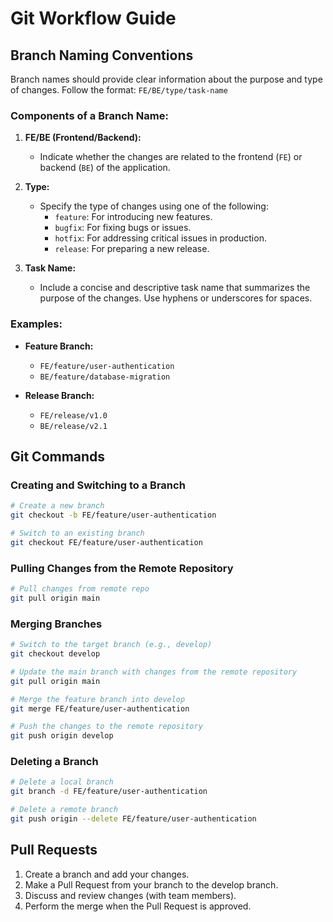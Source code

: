 # Git Workflow Guide

## Branch Naming Conventions

Branch names should provide clear information about the purpose and type of changes. Follow the format: `FE/BE/type/task-name`

### Components of a Branch Name:

1. **FE/BE (Frontend/Backend):**

   - Indicate whether the changes are related to the frontend (`FE`) or backend (`BE`) of the application.

2. **Type:**

   - Specify the type of changes using one of the following:
     - `feature`: For introducing new features.
     - `bugfix`: For fixing bugs or issues.
     - `hotfix`: For addressing critical issues in production.
     - `release`: For preparing a new release.

3. **Task Name:**
   - Include a concise and descriptive task name that summarizes the purpose of the changes. Use hyphens or underscores for spaces.

### Examples:

- **Feature Branch:**

  - `FE/feature/user-authentication`
  - `BE/feature/database-migration`

- **Release Branch:**
  - `FE/release/v1.0`
  - `BE/release/v2.1`

## Git Commands

### Creating and Switching to a Branch

```bash
# Create a new branch
git checkout -b FE/feature/user-authentication

# Switch to an existing branch
git checkout FE/feature/user-authentication
```

### Pulling Changes from the Remote Repository

```bash
# Pull changes from remote repo
git pull origin main
```

### Merging Branches

```bash
# Switch to the target branch (e.g., develop)
git checkout develop

# Update the main branch with changes from the remote repository
git pull origin main

# Merge the feature branch into develop
git merge FE/feature/user-authentication

# Push the changes to the remote repository
git push origin develop
```

### Deleting a Branch

```bash
# Delete a local branch
git branch -d FE/feature/user-authentication

# Delete a remote branch
git push origin --delete FE/feature/user-authentication
```

## Pull Requests

1. Create a branch and add your changes.
2. Make a Pull Request from your branch to the develop branch.
3. Discuss and review changes (with team members).
4. Perform the merge when the Pull Request is approved.
